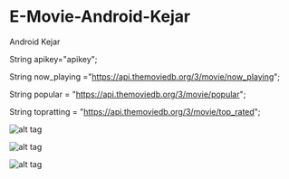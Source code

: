 # E-Movie-Android-Kejar
Android Kejar 

String apikey="apikey";

String now_playing  ="https://api.themoviedb.org/3/movie/now_playing";

String popular = "https://api.themoviedb.org/3/movie/popular";

String topratting = "https://api.themoviedb.org/3/movie/top_rated";

![alt tag](https://aeroyid.files.wordpress.com/2016/04/photo_2016-04-17_13-48-23.jpg)

![alt tag](https://aeroyid.files.wordpress.com/2016/04/photo_2016-04-17_13-48-42.jpg)

![alt tag](https://aeroyid.files.wordpress.com/2016/04/photo_2016-04-17_13-48-37.jpg)

